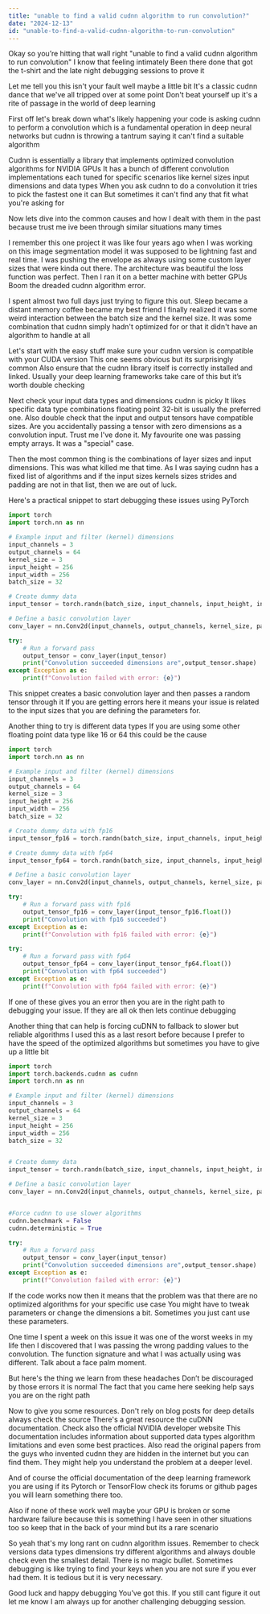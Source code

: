 ```yaml
---
title: "unable to find a valid cudnn algorithm to run convolution?"
date: "2024-12-13"
id: "unable-to-find-a-valid-cudnn-algorithm-to-run-convolution"
---
```


Okay so you’re hitting that wall right "unable to find a valid cudnn algorithm to run convolution" I know that feeling intimately Been there done that got the t-shirt and the late night debugging sessions to prove it

Let me tell you this isn't your fault well maybe a little bit It's a classic cudnn dance that we've all tripped over at some point Don't beat yourself up it's a rite of passage in the world of deep learning

First off let's break down what's likely happening your code is asking cudnn to perform a convolution which is a fundamental operation in deep neural networks but cudnn is throwing a tantrum saying it can't find a suitable algorithm

Cudnn is essentially a library that implements optimized convolution algorithms for NVIDIA GPUs It has a bunch of different convolution implementations each tuned for specific scenarios like kernel sizes input dimensions and data types When you ask cudnn to do a convolution it tries to pick the fastest one it can But sometimes it can't find any that fit what you're asking for

Now lets dive into the common causes and how I dealt with them in the past because trust me ive been through similar situations many times

I remember this one project it was like four years ago when I was working on this image segmentation model it was supposed to be lightning fast and real time. I was pushing the envelope as always using some custom layer sizes that were kinda out there. The architecture was beautiful the loss function was perfect. Then I ran it on a better machine with better GPUs Boom the dreaded cudnn algorithm error.

I spent almost two full days just trying to figure this out. Sleep became a distant memory coffee became my best friend I finally realized it was some weird interaction between the batch size and the kernel size. It was some combination that cudnn simply hadn't optimized for or that it didn't have an algorithm to handle at all

Let's start with the easy stuff make sure your cudnn version is compatible with your CUDA version This one seems obvious but its surprisingly common Also ensure that the cudnn library itself is correctly installed and linked. Usually your deep learning frameworks take care of this but it’s worth double checking

Next check your input data types and dimensions cudnn is picky It likes specific data type combinations floating point 32-bit is usually the preferred one. Also double check that the input and output tensors have compatible sizes. Are you accidentally passing a tensor with zero dimensions as a convolution input. Trust me I've done it. My favourite one was passing empty arrays. It was a "special" case.

Then the most common thing is the combinations of layer sizes and input dimensions. This was what killed me that time. As I was saying cudnn has a fixed list of algorithms and if the input sizes kernels sizes strides and padding are not in that list, then we are out of luck.

Here's a practical snippet to start debugging these issues using PyTorch

```python
import torch
import torch.nn as nn

# Example input and filter (kernel) dimensions
input_channels = 3
output_channels = 64
kernel_size = 3
input_height = 256
input_width = 256
batch_size = 32

# Create dummy data
input_tensor = torch.randn(batch_size, input_channels, input_height, input_width, device='cuda')

# Define a basic convolution layer
conv_layer = nn.Conv2d(input_channels, output_channels, kernel_size, padding=1).cuda()

try:
    # Run a forward pass
    output_tensor = conv_layer(input_tensor)
    print("Convolution succeeded dimensions are",output_tensor.shape)
except Exception as e:
    print(f"Convolution failed with error: {e}")
```

This snippet creates a basic convolution layer and then passes a random tensor through it If you are getting errors here it means your issue is related to the input sizes that you are defining the parameters for.

Another thing to try is different data types If you are using some other floating point data type like 16 or 64 this could be the cause

```python
import torch
import torch.nn as nn

# Example input and filter (kernel) dimensions
input_channels = 3
output_channels = 64
kernel_size = 3
input_height = 256
input_width = 256
batch_size = 32

# Create dummy data with fp16
input_tensor_fp16 = torch.randn(batch_size, input_channels, input_height, input_width, dtype=torch.float16, device='cuda')

# Create dummy data with fp64
input_tensor_fp64 = torch.randn(batch_size, input_channels, input_height, input_width, dtype=torch.float64, device='cuda')

# Define a basic convolution layer
conv_layer = nn.Conv2d(input_channels, output_channels, kernel_size, padding=1).cuda()

try:
    # Run a forward pass with fp16
    output_tensor_fp16 = conv_layer(input_tensor_fp16.float())
    print("Convolution with fp16 succeeded")
except Exception as e:
    print(f"Convolution with fp16 failed with error: {e}")

try:
    # Run a forward pass with fp64
    output_tensor_fp64 = conv_layer(input_tensor_fp64.float())
    print("Convolution with fp64 succeeded")
except Exception as e:
    print(f"Convolution with fp64 failed with error: {e}")
```

If one of these gives you an error then you are in the right path to debugging your issue. If they are all ok then lets continue debugging

Another thing that can help is forcing cuDNN to fallback to slower but reliable algorithms I used this as a last resort before because I prefer to have the speed of the optimized algorithms but sometimes you have to give up a little bit

```python
import torch
import torch.backends.cudnn as cudnn
import torch.nn as nn

# Example input and filter (kernel) dimensions
input_channels = 3
output_channels = 64
kernel_size = 3
input_height = 256
input_width = 256
batch_size = 32


# Create dummy data
input_tensor = torch.randn(batch_size, input_channels, input_height, input_width, device='cuda')

# Define a basic convolution layer
conv_layer = nn.Conv2d(input_channels, output_channels, kernel_size, padding=1).cuda()


#Force cudnn to use slower algorithms
cudnn.benchmark = False
cudnn.deterministic = True

try:
    # Run a forward pass
    output_tensor = conv_layer(input_tensor)
    print("Convolution succeeded dimensions are",output_tensor.shape)
except Exception as e:
    print(f"Convolution failed with error: {e}")
```

If the code works now then it means that the problem was that there are no optimized algorithms for your specific use case You might have to tweak parameters or change the dimensions a bit. Sometimes you just cant use these parameters.

One time I spent a week on this issue it was one of the worst weeks in my life then I discovered that I was passing the wrong padding values to the convolution. The function signature and what I was actually using was different. Talk about a face palm moment.

But here's the thing we learn from these headaches Don’t be discouraged by those errors it is normal The fact that you came here seeking help says you are on the right path

Now to give you some resources. Don't rely on blog posts for deep details always check the source There's a great resource the cuDNN documentation. Check also the official NVIDIA developer website This documentation includes information about supported data types algorithm limitations and even some best practices. Also read the original papers from the guys who invented cudnn they are hidden in the internet but you can find them. They might help you understand the problem at a deeper level.

And of course the official documentation of the deep learning framework you are using if its Pytorch or TensorFlow check its forums or github pages you will learn something there too.

Also if none of these work well maybe your GPU is broken or some hardware failure because this is something I have seen in other situations too so keep that in the back of your mind but its a rare scenario

So yeah that's my long rant on cudnn algorithm issues. Remember to check versions data types dimensions try different algorithms and always double check even the smallest detail. There is no magic bullet. Sometimes debugging is like trying to find your keys when you are not sure if you ever had them. It is tedious but it is very necessary.

Good luck and happy debugging You’ve got this. If you still cant figure it out let me know I am always up for another challenging debugging session.
